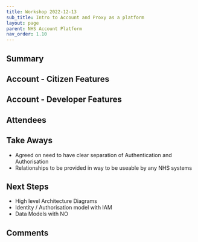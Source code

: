 ```yaml
---
title: Workshop 2022-12-13
sub_title: Intro to Account and Proxy as a platform
layout: page
parent: NHS Account Platform
nav_order: 1.10
---
```


## Summary


## Account - Citizen Features


## Account - Developer Features


## Attendees


## Take Aways

- Agreed on need to have clear separation of Authentication and Authorisation
- Relationships to be provided in way to be useable by any NHS systems


## Next Steps

- High level Architecture Diagrams
- Identity / Authorisation model with IAM
- Data Models with NO


## Comments


